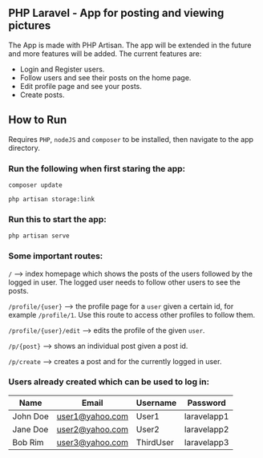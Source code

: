 ## PHP Laravel - App for posting and viewing pictures

The App is made with PHP Artisan. The app will be extended in the future and more features will be added. The current features are:

- Login and Register users.
- Follow users and see their posts on the home page.
- Edit profile page and see your posts.
- Create posts. 

## How to Run

Requires `PHP`, `nodeJS` and `composer` to be installed, then navigate to the app directory. 

### Run the following when first staring the app:

`composer update`

`php artisan storage:link`

### Run this to start the app:

`php artisan serve`

### Some important routes:

`/` --> index homepage which shows the posts of the users followed by the logged in user. The logged user needs to follow other users to see the posts.

`/profile/{user}` --> the profile page for a `user` given a certain id, for example `/profile/1`. Use this route to access other profiles to follow them.

`/profile/{user}/edit` --> edits the profile of the given `user`.

`/p/{post}` --> shows an individual post given a post id.

`/p/create` --> creates a post and for the currently logged in user.

### Users already created which can be used to log in:

| Name | Email | Username | Password |
| ------------- | ------------- | ------------- | ------------- |
| John Doe | user1@yahoo.com | User1 | laravelapp1 |
| Jane Doe | user2@yahoo.com | User2 | laravelapp2 |
| Bob Rim | user3@yahoo.com | ThirdUser | laravelapp3 |
